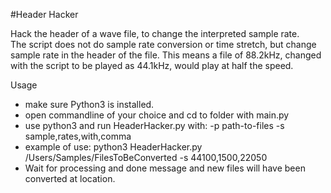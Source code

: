 #Header Hacker

Hack the header of a wave file, to change the interpreted sample rate.  
The script does not do sample rate conversion or time stretch, but change sample rate in the header of the file.
This means a file of 88.2kHz, changed with the script to be played as 44.1kHz, would play at half the speed.

Usage

* make sure Python3 is installed. 
* open commandline of your choice and cd to folder with main.py
* use python3 and run HeaderHacker.py with: -p path-to-files -s sample,rates,with,comma
* example of use: python3 HeaderHacker.py /Users/Samples/FilesToBeConverted -s 44100,1500,22050
* Wait for processing and done message and new files will have been converted at location.
